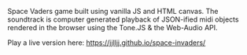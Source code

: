 Space Vaders game built using vanilla JS and HTML canvas. The soundtrack is computer generated playback of JSON-ified midi objects rendered in the browser using the Tone.JS & the Web-Audio API.

Play a live version here:
https://jjlljj.github.io/space-invaders/